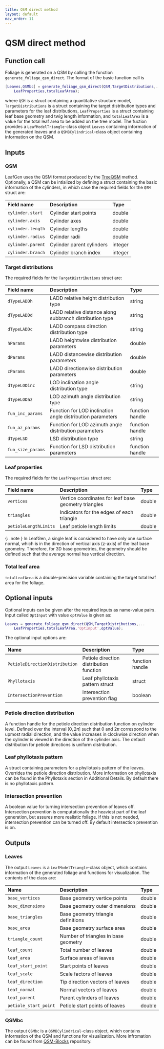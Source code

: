 ```yaml
---
title: QSM direct method
layout: default
nav_order: 11
---
```


# QSM direct method


## Function call
Foliage is generated on a QSM by calling the function `generate_foliage_qsm_direct`.  The format of the basic function call is
```matlab
[Leaves,QSMbc] = generate_foliage_qsm_direct(QSM,TargetDistributions,...
    LeafProperties,totalLeafArea);
```
where `QSM` is a struct containing a quantitative structure model, `TargetDistributions` is a struct containing the target distribution types and parameters for the leaf distributions, `LeafProperties` is a struct containing leaf base geometry and twig length information, and `totalLeafArea` is a value for the total leaf area to be added on the tree model. The fuction provides a `LeafModelTriangle`-class object `Leaves` containing information of the generated leaves and a `QSMBCylindrical`-class object containing information on the QSM.


## Inputs

### QSM

LeafGen uses the QSM format produced by the [TreeQSM] method. Optionally, a QSM can be intialized by defining a struct containing the basic information of the cylinders, in which case the required fields for the `QSM` struct are:

| Field name       | Description              | Type    |
|:-----------------|:-------------------------|:--------|
| `cylinder.start` | Cylinder start points    | double  |
| `cylinder.axis`  | Cylinder axes            | double  |
| `cylinder.length`| Cylinder lengths         | double  |
| `cylinder.radius`| Cylinder radii           | double  |
| `cylinder.parent`| Cylinder parent cylinders| integer |
| `cylinder.branch`| Cylinder branch index    | integer |

### Target distributions

The required fields for the `TargetDistributions` struct are:

|Field name       |Description                                               |Type           |
|:----------------|:---------------------------------------------------------|:--------------|
|`dTypeLADDh`     |LADD relative height distribution type                    |string         |
|`dTypeLADDd`     |LADD relative distance along subbranch distribution type  |string         |
|`dTypeLADDc`     |LADD compass direction distribution type                  |string         |
|`hParams`        |LADD heightwise distribution parameters                   |double         |
|`dParams`        |LADD distancewise distribution parameters                 |double         |
|`cParams`        |LADD directionwise distribution parameters                |double         |
|`dTypeLODinc`    |LOD inclination angle distribution type                   |string         |
|`dTypeLODaz`     |LOD azimuth angle distribution type                       |string         |
|`fun_inc_params` |Function for LOD inclination angle distribution parameters|function handle|
|`fun_az_params`  |Function for LOD azimuth angle distribution parameters    |function handle|
|`dTypeLSD`       |LSD distribution type                                     |string         |
|`fun_size_params`|Function for LSD distribution parameters                  |function handle|


### Leaf properties

The required fields for the `LeafProperties` struct are:

|Field name           |Description|Type|
|:--------------------|:---------------------------------------------------|:-----|
|`vertices`           |Vertice coordinates for leaf base geometry triangles|double|
|`triangles`          |Indicators for the edges of each triangle           |double|
|`petioleLengthLimits`|Leaf petiole length limits                          |double|

{: .note } 
In LeafGen, a single leaf is considered to have only one surface normal, which is in the direction of vertical axis (z-axis) of the leaf base geometry. Therefore, for 3D base geometries, the geometry should be defined such that the average normal has vertical direction.


### Total leaf area

`totalLeafArea` is a double-precision variable containing the target total leaf area for the foliage.

## Optional inputs

Optional inputs can be given after the required inputs as name-value pairs. Input called `OptInput` with value `optValue` is given as:
```matlab
Leaves = generate_foliage_qsm_direct(QSM,TargetDistributions,...
    LeafProperties,totalLeafArea,'OptInput',optValue);
```
The optional input options are:

|Name                           |Description                              |Type             |
|:------------------------------|:----------------------------------------|:----------------|
|`PetioleDirectionDistribution` | Petiole direction distribution function | function handle |
|`Phyllotaxis`                  | Leaf phyllotaxis pattern struct         | struct          |
|`IntersectionPrevention`       | Intersection prevention flag            | boolean         |

### Petiole direction distribution

A function handle for the petiole direction distribution function on cylinder level. Defined over the interval $[0,2\pi]$ such that $0$ and $2\pi$ correspond to the upmost radial direction, and the value increases in clockwise direction when the cylinder is viewed in the direction of the cylinder axis. The default distribution for petiole directions is uniform distribution.

### Leaf phyllotaxis pattern

A struct containing parameters for a phyllotaxis pattern of the leaves. Overrides the petiole direction distribution.  More information on phyllotaxis can be found in the Phyllotaxis section in Additional Details. By default there is no phyllotaxis pattern.

### Intersection prevention

A boolean value for turning intersection prevention of leaves off. Intersection prevention is computationally the heaviest part of the leaf generation, but assures more realistic foliage. If this is not needed, intersection prevention can be turned off. By default intersection prevention is on.

## Outputs

### Leaves

The output `Leaves` is a `LeafModelTriangle`-class object, which contains information of the generated foliage and functions for visualization. The contents of the class are:

|Name                  |Description                            |Type  |
|:---------------------|:--------------------------------------|:-----|
|`base_vertices`       |Base geometry vertice points           |double|
|`base_dimensions`     |Base geometry outer dimensions         |double|
|`base_triangles`      |Base geometry triangle definitions     |double|
|`base_area`           |Base geometry surface area             |double|
|`triangle_count`      |Number of triangles in base geometry   |double|
|`leaf_count`          |Total number of leaves                 |double|
|`leaf_area`           |Surface areas of leaves                |double|
|`leaf_start_point`    |Start points of leaves                 |double|
|`leaf_scale`          |Scale factors of leaves                |double|
|`leaf_direction`      |Tip direction vectors of leaves        |double|
|`leaf_normal`         |Normal vectors of leaves               |double|
|`leaf_parent`         |Parent cylinders of leaves             |double|
|`petiole_start_point` |Petiole start points of leaves         |double|

### QSMbc

The output `QSMbc` is a `QSMBCylindrical`-class object, which contains information of the QSM and functions for visualization. More infromation can be found from [QSM-Blocks] repository.

[TreeQSM]: https://github.com/InverseTampere/TreeQSM
[QSM-Blocks]: https://github.com/InverseTampere/qsm-blocks-matlab